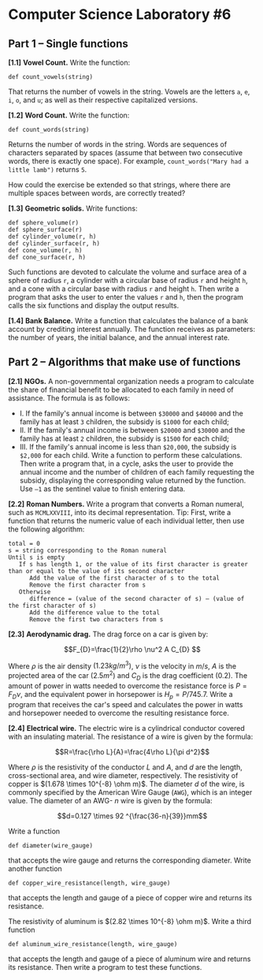 # Computer Science Laboratory \#6

## Part 1 – Single functions

**[1.1]** **Vowel Count.** Write the function: 
```
def count_vowels(string)
```
That returns the number of vowels in the string. Vowels are the letters `a`, `e`, `i`, `o`, and `u`;  as well as their respective capitalized versions. 

**[1.2]** **Word Count.** Write the function: 
```
def count_words(string)
```
Returns the number of words in the string. Words are sequences of characters separated by spaces (assume that between two consecutive words, there is exactly one space). For example, `count_words("Mary had a little lamb")` returns `5`. 

How could the exercise be extended so that strings, where there are multiple spaces between words, are correctly treated? 

**[1.3]** **Geometric solids.** Write functions:
 ```
 def sphere_volume(r)
 def sphere_surface(r)
 def cylinder_volume(r, h)
 def cylinder_surface(r, h)
 def cone_volume(r, h)
 def cone_surface(r, h)
```
Such functions are devoted to calculate the volume and surface area of a sphere of radius `r`, a cylinder with a circular base of radius `r` and height `h`, and a cone with a circular base with radius `r` and height `h`. Then write a program that asks the user to enter the values `r` and `h`, then the program calls the six functions and display the output results. 

**[1.4]** **Bank Balance.** Write a function that calculates the balance of a bank account by crediting interest annually. The function receives as parameters: the number of years, the initial balance, and the annual interest rate. 

## Part 2 – Algorithms that make use of functions

**[2.1]** **NGOs.** A non-governmental organization needs a program to calculate the share of financial benefit to be allocated to each family in need of assistance. The formula is as follows: 
   - I. If the family's annual income is between `$30000` and `$40000` and the family has at least `3` children, the subsidy is `$1000` for each child;  
   - II. If the family's annual income is between `$20000` and  `$30000` and the family has at least `2` children, the subsidy is `$1500` for each child;  
   - III. If the family's annual income is less than `$20,000`, the subsidy is `$2,000` for each child. 
Write a function to perform these calculations. Then write a program that, in a cycle, asks the user to provide the annual income and the number of children of each family requesting the subsidy, displaying the corresponding value returned by the function. Use  `–1` as the sentinel value to finish entering data. 

**[2.2]** **Roman Numbers.** Write a program that converts a Roman numeral, such as `MCMLXXVIII`, into its decimal representation. 
Tip: First, write a function that returns the numeric value of each individual letter, then use the following algorithm: 
```
total = 0 
s = string corresponding to the Roman numeral
Until s is empty
   If s has length 1, or the value of its first character is greater than or equal to the value of its second character
      Add the value of the first character of s to the total
      Remove the first character from s
   Otherwise 
      difference = (value of the second character of s) – (value of the first character of s)
      Add the difference value to the total
      Remove the first two characters from s
```

**[2.3]** **Aerodynamic drag.** The drag force on a car is given by:

$$F_{D}=\frac{1}{2}\rho \nu^2 A C_{D} $$

Where  $\rho$ is the air density $(1.23kg/m^3)$,  $\nu$ is the velocity in $m/s$,  $A$ is the projected area of the car $(2.5m^2)$ and $C_{D}$ is the drag coefficient $(0.2)$. The amount of power in watts needed to overcome the resistance force is $P=F_{D}\nu$, and the equivalent power in horsepower is $H_p=P/745.7$. Write a program that receives the car's speed and calculates the power in watts and horsepower needed to overcome the resulting resistance force.

**[2.4]** **Electrical wire.** The electric wire is a cylindrical conductor covered with an insulating material. The resistance of a wire is given by the formula:

$$R=\frac{\rho L}{A}=\frac{4\rho L}{\pi d^2}$$

Where  $\rho$ is the resistivity of the conductor $L$ and $A$, and $d$ are the length, cross-sectional area, and wire diameter, respectively. The resistivity of copper is $(1.678 \times 10^{-8} \ohm m)$. The diameter $d$ of the wire, is commonly specified by the American Wire Gauge (`AWG`), which is an integer value. The diameter of an AWG- $n$ wire is given by the formula:

$$d=0.127 \times 92 ^{\frac{36-n}{39}}mm$$

Write a function
```
def diameter(wire_gauge)
```
that accepts the wire gauge and returns the corresponding diameter. Write another function
```
def copper_wire_resistance(length, wire_gauge)
```
that accepts the length and gauge of a piece of copper wire and returns its resistance.

The resistivity of aluminum is  $(2.82 \times 10^{-8} \ohm m)$. Write a third function
```
def aluminum_wire_resistance(length, wire_gauge)
```
that accepts the length and gauge of a piece of aluminum wire and returns its resistance. Then write a program to test these functions. 
